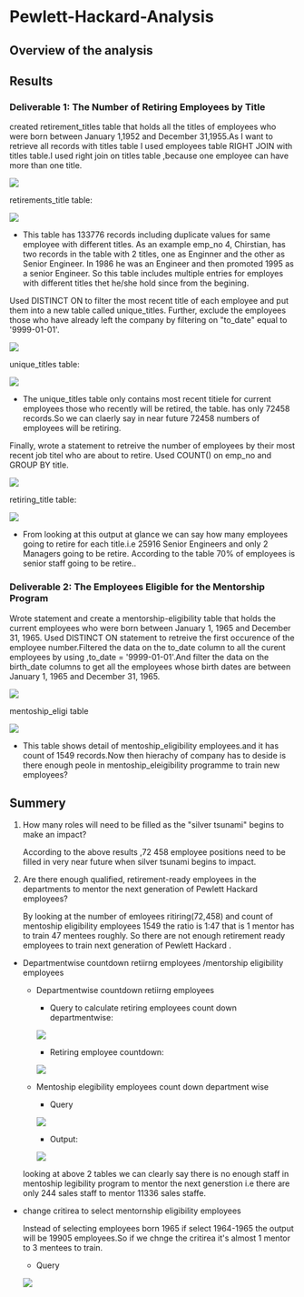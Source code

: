 # Pewlett-Hackard-Analysis
## Overview of the analysis

## Results

### Deliverable 1: The Number of Retiring Employees by Title
created retirement_titles table that holds all the titles of employees who were born between January 1,1952 and December 31,1955.As I want to retrieve all records with titles table I used employees table RIGHT JOIN with titles table.I used right join on titles table ,because one employee can have more than one title.

 ![](images/retirement_titlesQ.PNG)
     
  retirements_title table:
    
  ![](images/retirement_titles_table.PNG)
  
 -   This table has 133776 records including duplicate values for same employee with different titles. As an example emp_no 4, Chirstian, has two records in the table with 2 titles, one as Enginner and the other as Senior Engineer. In 1986 he was an Engineer and then promoted 1995 as a senior Engineer. So this table includes multiple entries for employes with different titles thet he/she hold since from the begining. 
     
     

Used DISTINCT ON to filter the most recent title of each employee and put them into a new table called unique_titles. Further, exclude the employees those who have already left the company by filtering on "to_date" equal to '9999-01-01'.

![](images/distinct%20titleQ.PNG)
 
 
unique_titles table:
 
![](images/unique_titles_table.PNG)

 - The unique_titles table only contains most recent titiele for current employees those who recently will be retired, the table. has only 72458 records.So we can claerly say in near future 72458 numbers of employees will be retiring.


Finally, wrote a statement to retreive the number of employees by their most recent job titel who are about to retire. Used COUNT() on emp_no and GROUP BY title.
 
![](images/counttitleQ.PNG)
    
   retiring_title table:
    
![](images/retirering_title%20table.PNG)

- From looking at this output at glance we can say how many employees going to retire for each title.i.e 25916 Senior Engineers and only 2 Managers going to be retire. According to the table 70% of employees is senior staff going to be retire..

### Deliverable 2: The Employees Eligible for the Mentorship Program

Wrote statement and create a mentorship-eligibility table that holds the current employees who were born between January 1, 1965 and December 31, 1965.
 Used DISTINCT ON statement to retreive the first occurence of the employee number.Filtered the data on the to_date column to all the curent employees by using ,to_date = '9999-01-01'.And filter the data on the birth_date columns to get all the employees whose birth dates are between January 1, 1965 and December 31, 1965.

![](images/mentonship_eligibilityQ.PNG)
     
mentoship_eligi table
     
![](images/mentoshi_eligi_table.PNG)

- This table shows detail of mentoship_eligibility employees.and it has count of 1549 records.Now then hierachy of company has to deside is there enough peole in mentoship_eleigibility programme to train new employees?

## Summery
1) How many roles will need to be filled as the "silver tsunami" begins to make an impact?

   According to the above results ,72 458 employee positions need to be filled in very near future when silver tsunami begins to impact.

2) Are there enough qualified, retirement-ready employees in the departments to mentor the next generation of Pewlett Hackard employees?

    By looking at the number of emloyees ritiring(72,458) and count of mentoship eligibility employees  1549 the ratio is 1:47 that is 1 mentor has to train 47 mentees roughly.
So there are not enough retirement ready employees to train next generation of Pewlett Hackard .

- Departmentwise countdown retiirng employees /mentorship eligibility employees

   - Departmentwise countdown retiirng employees
   
     - Query to calculate retiring employees count down departmentwise:

      ![](images/deptwiseretireQ.PNG)

 
     - Retiring employee countdown:
 
     ![](images/deptwiseretireT.PNG)
    
   - Mentoship elegibility employees count down department wise

     - Query
  
      ![](images/deptwisementorQ.PNG)
  
     - Output:
    
     ![](images/deptwisementorT.PNG)
    
  
  looking at above 2 tables we can clearly say there is no enough staff in mentoship legibility program to mentor the next generstion
  i.e there are only 244 sales staff to mentor 11336 sales staffe.
  

- change critirea to select mentornship eligibility employees
  
  Instead of selecting employees born 1965 if select 1964-1965 the output will be 19905 employees.So if we chnge the critirea it's almost 1 mentor to 3 mentees to train.
  
  - Query
  
   ![](images/mentorN.PNG)
  
 
 

   

 
